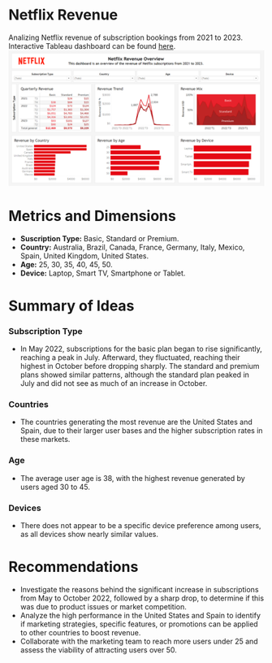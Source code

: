 # Netflix Revenue
Analizing Netflix revenue of subscription bookings from 2021 to 2023. Interactive Tableau dashboard can be found [here](https://public.tableau.com/app/profile/ren.d.vila.licona/viz/NetflixRevenue_17301404943970/Dashboard).
 ![Image Alt](https://github.com/rene-dl/Netflix_Revenue/blob/main/NetflixDashboard.png?raw=true)
# Metrics and Dimensions
- **Suscription Type:** Basic, Standard or Premium.
- **Country:** Australia, Brazil, Canada, France, Germany, Italy, Mexico, Spain, United Kingdom, United States.
- **Age:** 25, 30, 35, 40, 45, 50.
- **Device:** Laptop, Smart TV, Smartphone or Tablet.

# Summary of Ideas

### Subscription Type
- In May 2022, subscriptions for the basic plan began to rise significantly, reaching a peak in July. Afterward, they fluctuated, reaching their highest in October before dropping sharply. The standard and premium plans showed similar patterns, although the standard plan peaked in July and did not see as much of an increase in October.

### Countries
- The countries generating the most revenue are the United States and Spain, due to their larger user bases and the higher subscription rates in these markets.

### Age
- The average user age is 38, with the highest revenue generated by users aged 30 to 45.

### Devices
- There does not appear to be a specific device preference among users, as all devices show nearly similar values.

# Recommendations

- Investigate the reasons behind the significant increase in subscriptions from May to October 2022, followed by a sharp drop, to determine if this was due to product issues or market competition.
- Analyze the high performance in the United States and Spain to identify if marketing strategies, specific features, or promotions can be applied to other countries to boost revenue.
- Collaborate with the marketing team to reach more users under 25 and assess the viability of attracting users over 50.

